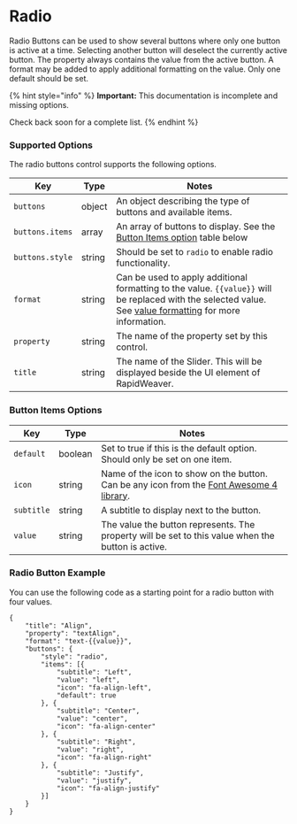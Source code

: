 # Radio

Radio Buttons can be used to show several buttons where only one button is active at a time. Selecting another button will deselect the currently active button. The property always contains the value from the active button. A format may be added to apply additional formatting on the value. Only one default should be set.

{% hint style="info" %}
**Important:** This documentation is incomplete and missing options.

Check back soon for a complete list.
{% endhint %}

### Supported Options <a href="#key-value-pairs-explained" id="key-value-pairs-explained"></a>

The radio buttons control supports the following options.

| Key             | Type   | Notes                                                                                                                                                                     |
| --------------- | ------ | ------------------------------------------------------------------------------------------------------------------------------------------------------------------------- |
| `buttons`       | object | An object describing the type of buttons and available items.                                                                                                             |
| `buttons.items` | array  | An array of buttons to display. See the [Button Items option](radio.md#button-items-options) table below                                                                  |
| `buttons.style` | string | Should be set to `radio` to enable radio functionality.                                                                                                                   |
| `format`        | string | Can be used to apply additional formatting to the value. `{{value}}` will be replaced with the selected value. See [value formatting](../format.md) for more information. |
| `property`      | string | The name of the property set by this control.                                                                                                                             |
| `title`         | string | The name of the Slider. This will be displayed beside the UI element of RapidWeaver.                                                                                      |

### Button Items Options

| Key        | Type    | Notes                                                                                                                         |
| ---------- | ------- | ----------------------------------------------------------------------------------------------------------------------------- |
| `default`  | boolean | Set to true if this is the default option. Should only be set on one item.                                                    |
| `icon`     | string  | Name of the icon to show on the button. Can be any icon from the [Font Awesome 4 library](https://fontawesome.com/v4/icons/). |
| `subtitle` | string  | A subtitle to display next to the button.                                                                                     |
| `value`    | string  | The value the button represents. The property will be set to this value when the button is active.                            |

### Radio Button Example

You can use the following code as a starting point for a radio button with four values.

```
{
    "title": "Align",
    "property": "textAlign",
    "format": "text-{{value}}",
    "buttons": {
        "style": "radio",
        "items": [{
            "subtitle": "Left",
            "value": "left",
            "icon": "fa-align-left",
            "default": true
        }, {
            "subtitle": "Center",
            "value": "center",
            "icon": "fa-align-center"
        }, {
            "subtitle": "Right",
            "value": "right",
            "icon": "fa-align-right"
        }, {
            "subtitle": "Justify",
            "value": "justify",
            "icon": "fa-align-justify"
        }]
    }
}
```

